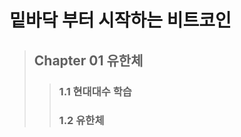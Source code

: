 밑바닥 부터 시작하는 비트코인
===========================

> Chapter 01 유한체
> ----------------
>   > ### 1.1 현대대수 학습
>   > ### 1.2 유한체 
